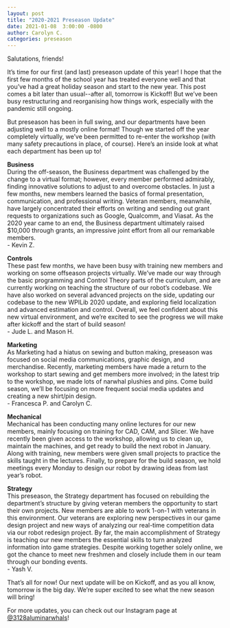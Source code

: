 ```yaml
---
layout: post
title: "2020-2021 Preseason Update"
date: 2021-01-08  3:00:00 -0800
author: Carolyn C.
categories: preseason
---
```


Salutations, friends!

It’s time for our first (and last) preseason update of this year! I hope that the first few months of the school year has treated everyone well and that you’ve had a great holiday season and start to the new year. This post comes a bit later than usual--after all, tomorrow is Kickoff! But we’ve been busy restructuring and reorganising how things work, especially with the pandemic still ongoing.

But preseason has been in full swing, and our departments have been adjusting well to a mostly online format! Though we started off the year completely virtually, we’ve been permitted to re-enter the workshop (with many safety precautions in place, of course). Here’s an inside look at what each department has been up to!

**Business**
<br>
During the off-season, the Business department was challenged by the change to a virtual format; however, every member performed admirably, finding innovative solutions to adjust to and overcome obstacles. In just a few months, new members learned the basics of formal presentation, communication, and professional writing. Veteran members, meanwhile, have largely concentrated their efforts on writing and sending out grant requests to organizations such as Google, Qualcomm, and Viasat. As the 2020 year came to an end, the Business department ultimately raised $10,000 through grants, an impressive joint effort from all our remarkable members.
<br>\- Kevin Z.

**Controls**
<br>
These past few months, we have been busy with training new members and working on some offseason projects virtually. We’ve made our way through the basic programming and Control Theory parts of the curriculum, and are currently working on teaching the structure of our robot’s codebase. We have also worked on several advanced projects on the side, updating our codebase to the new WPILib 2020 update, and exploring field localization and advanced estimation and control. Overall, we feel confident about this new virtual environment, and we’re excited to see the progress we will make after kickoff and the start of build season!
<br>\- Jude L. and Mason H.

**Marketing**
<br>
As Marketing had a hiatus on sewing and button making, preseason was focused on social media communications, graphic design, and merchandise. Recently, marketing members have made a return to the workshop to start sewing and get members more involved; in the latest trip to the workshop, we made lots of narwhal plushies and pins. Come build season, we’ll be focusing on more frequent social media updates and creating a new shirt/pin design.
<br>\- Francesca P. and Carolyn C.

**Mechanical**
<br>
Mechanical has been conducting many online lectures for our new members, mainly focusing on training for CAD, CAM, and Slicer. We have recently been given access to the workshop, allowing us to clean up, maintain the machines, and get ready to build the next robot in January. Along with training, new members were given small projects to practice the skills taught in the lectures. Finally, to prepare for the build season, we hold meetings every Monday to design our robot by drawing ideas from last year’s robot. 

**Strategy**
<br>
This preseason, the Strategy department has focused on rebuilding the department’s structure by giving veteran members the opportunity to start their own projects. New members are able to work 1-on-1 with veterans in this environment. Our veterans are exploring new perspectives in our game design project and new ways of analyzing our real-time competition data via our robot redesign project. By far, the main accomplishment of Strategy is teaching our new members the essential skills to turn analyzed information into game strategies. Despite working together solely online, we got the chance to meet new freshmen and closely include them in our team through our bonding events.
<br>\- Yash V.

That’s all for now! Our next update will be on Kickoff, and as you all know, tomorrow is the big day. We’re super excited to see what the new season will bring!

For more updates, you can check out our Instagram page at [@3128aluminarwhals](https://instagram.com3128aluminarwhals)!